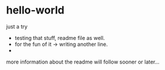 # hello-world
just a try
- testing that stuff, readme file as well.
- for the fun of it -> writing another line.
- 
more information about the readme will follow sooner or later...

